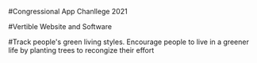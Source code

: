 #Congressional App Chanllege 2021

#Vertible Website and Software

#Track people's green living styles. Encourage people to live in a greener life by planting trees to recongize their effort
